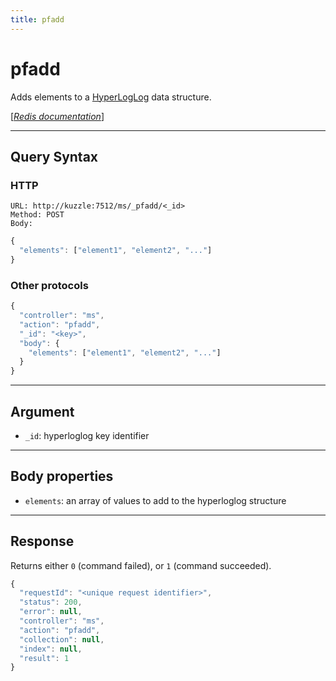 ```yaml
---
title: pfadd
---
```


# pfadd

<SinceBadge version="1.0.0" />

Adds elements to a [HyperLogLog](https://en.wikipedia.org/wiki/HyperLogLog) data structure.

[[_Redis documentation_]](https://redis.io/commands/pfadd)

---

## Query Syntax

### HTTP

```http
URL: http://kuzzle:7512/ms/_pfadd/<_id>
Method: POST
Body:
```

```js
{
  "elements": ["element1", "element2", "..."]
}
```

### Other protocols

```js
{
  "controller": "ms",
  "action": "pfadd",
  "_id": "<key>",
  "body": {
    "elements": ["element1", "element2", "..."]
  }
}
```

---

## Argument

- `_id`: hyperloglog key identifier

---

## Body properties

- `elements`: an array of values to add to the hyperloglog structure

---

## Response

Returns either `0` (command failed), or `1` (command succeeded).

```javascript
{
  "requestId": "<unique request identifier>",
  "status": 200,
  "error": null,
  "controller": "ms",
  "action": "pfadd",
  "collection": null,
  "index": null,
  "result": 1
}
```
